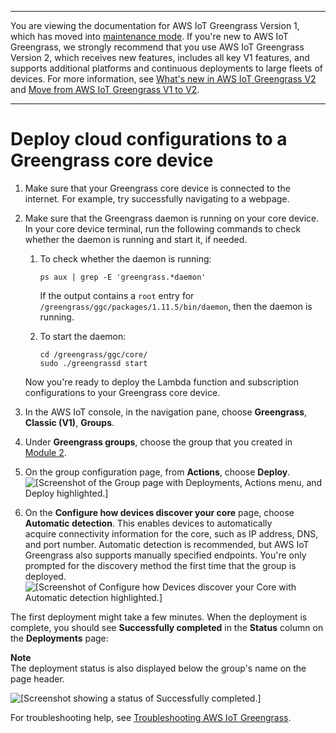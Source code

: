 --------

You are viewing the documentation for AWS IoT Greengrass Version 1, which has moved into [maintenance mode](https://docs.aws.amazon.com/greengrass/v1/developerguide/maintenance-policy.html)\. If you're new to AWS IoT Greengrass, we strongly recommend that you use AWS IoT Greengrass Version 2, which receives new features, includes all key V1 features, and supports additional platforms and continuous deployments to large fleets of devices\. For more information, see [What's new in AWS IoT Greengrass V2](https://docs.aws.amazon.com/greengrass/v2/developerguide/greengrass-v2-whats-new.html) and [Move from AWS IoT Greengrass V1 to V2](https://docs.aws.amazon.com/greengrass/v2/developerguide/move-from-v1.html)\.

--------

# Deploy cloud configurations to a Greengrass core device<a name="configs-core"></a>

1. Make sure that your Greengrass core device is connected to the internet\. For example, try successfully navigating to a webpage\.

1. Make sure that the Greengrass daemon is running on your core device\. In your core device terminal, run the following commands to check whether the daemon is running and start it, if needed\.

   1. To check whether the daemon is running:

      ```
      ps aux | grep -E 'greengrass.*daemon'
      ```

      If the output contains a `root` entry for `/greengrass/ggc/packages/1.11.5/bin/daemon`, then the daemon is running\.

   1. To start the daemon:

      ```
      cd /greengrass/ggc/core/
      sudo ./greengrassd start
      ```

   Now you're ready to deploy the Lambda function and subscription configurations to your Greengrass core device\.

1. <a name="console-gg-groups"></a>In the AWS IoT console, in the navigation pane, choose **Greengrass**, **Classic \(V1\)**, **Groups**\.

1. Under **Greengrass groups**, choose the group that you created in [Module 2](module2.md)\.

1. On the group configuration page, from **Actions**, choose **Deploy**\.  
![\[Screenshot of the Group page with Deployments, Actions menu, and Deploy highlighted.\]](http://docs.aws.amazon.com/greengrass/v1/developerguide/images/gg-get-started-040.png)

1. On the **Configure how devices discover your core** page, choose **Automatic detection**\. This enables devices to automatically acquire connectivity information for the core, such as IP address, DNS, and port number\. Automatic detection is recommended, but AWS IoT Greengrass also supports manually specified endpoints\. You're only prompted for the discovery method the first time that the group is deployed\.  
![\[Screenshot of Configure how Devices discover your Core with Automatic detection highlighted.\]](http://docs.aws.amazon.com/greengrass/v1/developerguide/images/console-discovery.png)

The first deployment might take a few minutes\. When the deployment is complete, you should see **Successfully completed** in the **Status** column on the **Deployments** page:

**Note**  
The deployment status is also displayed below the group's name on the page header\.

![\[Screenshot showing a status of Successfully completed.\]](http://docs.aws.amazon.com/greengrass/v1/developerguide/images/gg-get-started-042.png)

For troubleshooting help, see [Troubleshooting AWS IoT Greengrass](gg-troubleshooting.md)\.